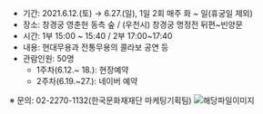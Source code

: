 - 기간: 2021.6.12.(토) → 6.27.(일), 1일 2회 매주 화 ~ 일(휴궁일 제외)
- 장소: 창경궁 영춘헌 동측 숲 / (우천시) 창경궁 명정전 뒤편~빈양문
- 시간: 1부 15:00 ~ 15:40 / 2부 17:00~17:40
- 내용: 현대무용과 전통무용의 콜라보 공연 등
- 관람인원: 50명
  - 1주차(6.12.~ 18.): 현장예약
  - 2주차(6.19.~27.): 네이버 예약

※ 문의: 02-2270-1132(한국문화재재단 마케팅기획팀) ![해당파일이미지](https://cgg.cha.go.kr/agapp/cmm/fms/getImage.do?atchFileId=FILE_000000000135279&fileSn=1)